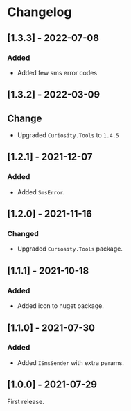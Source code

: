# Changelog

## [1.3.3] - 2022-07-08

### Added

- Added few sms error codes

## [1.3.2] - 2022-03-09

## Change

- Upgraded `Curiosity.Tools` to `1.4.5`

## [1.2.1] - 2021-12-07

### Added

- Added `SmsError`.

## [1.2.0] - 2021-11-16

### Changed

- Upgraded `Curiosity.Tools` package.

## [1.1.1] - 2021-10-18

### Added

- Added icon to nuget package.

## [1.1.0] - 2021-07-30
       
### Added

- Added `ISmsSender` with extra params.

## [1.0.0] - 2021-07-29

First release.

